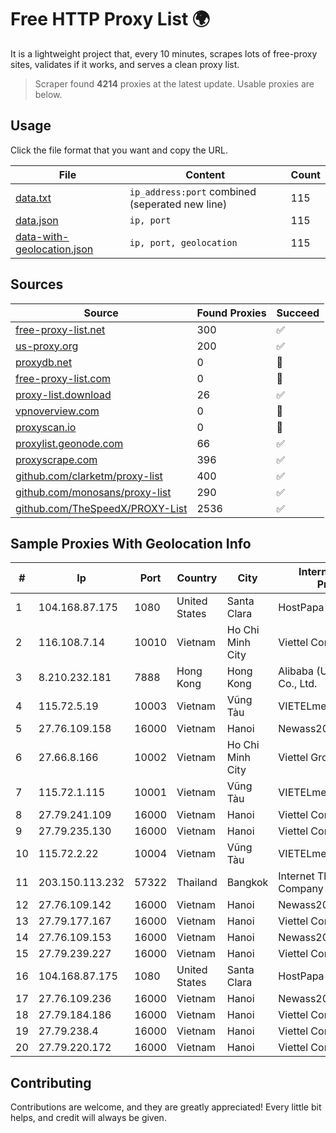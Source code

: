 
# Free HTTP Proxy List 🌍

It is a lightweight project that, every 10 minutes, scrapes lots of free-proxy sites, validates if it works, and serves a clean proxy list.


> Scraper found **4214** proxies at the latest update. Usable proxies are below.

## Usage

Click the file format that you want and copy the URL.


|File|Content|Count|
|----|-------|-----|
|[data.txt](https://raw.githubusercontent.com/themiralay/Proxy-List-World/master/data.txt)|`ip_address:port` combined (seperated new line)|115|
|[data.json](https://raw.githubusercontent.com/themiralay/Proxy-List-World/master/data.json)|`ip, port`|115|
|[data-with-geolocation.json](https://raw.githubusercontent.com/themiralay/Proxy-List-World/master/data-with-geolocation.json)|`ip, port, geolocation`|115|

## Sources

|Source|Found Proxies|Succeed|
|------|-------------|-------|
|[free-proxy-list.net](https://free-proxy-list.net)|300|✅|
|[us-proxy.org](https://www.us-proxy.org)|200|✅|
|[proxydb.net](http://proxydb.net)|0|🚫|
|[free-proxy-list.com](https://free-proxy-list.com/?page=&port=&type%5B%5D=http&type%5B%5D=https&up_time=0&search=Search)|0|🚫|
|[proxy-list.download](https://www.proxy-list.download/HTTP)|26|✅|
|[vpnoverview.com](https://vpnoverview.com/privacy/anonymous-browsing/free-proxy-servers)|0|🚫|
|[proxyscan.io](https://www.proxyscan.io)|0|🚫|
|[proxylist.geonode.com](https://proxylist.geonode.com/api/proxy-list?limit=300&page=1&sort_by=lastChecked&sort_type=desc&protocols=http,https)|66|✅|
|[proxyscrape.com](https://api.proxyscrape.com/v2/?request=displayproxies&protocol=http&timeout=10000&country=all&ssl=all&anonymity=all)|396|✅|
|[github.com/clarketm/proxy-list](https://raw.githubusercontent.com/clarketm/proxy-list/master/proxy-list-raw.txt)|400|✅|
|[github.com/monosans/proxy-list](https://raw.githubusercontent.com/monosans/proxy-list/main/proxies/http.txt)|290|✅|
|[github.com/TheSpeedX/PROXY-List](https://raw.githubusercontent.com/TheSpeedX/PROXY-List/master/http.txt)|2536|✅|


## Sample Proxies With Geolocation Info

|#|Ip|Port|Country|City|Internet Service Provider|
|-|--|----|-------|----|-------------------------|
|1|104.168.87.175|1080|United States|Santa Clara|HostPapa|
|2|116.108.7.14|10010|Vietnam|Ho Chi Minh City|Viettel Corporation|
|3|8.210.232.181|7888|Hong Kong|Hong Kong|Alibaba (US) Technology Co., Ltd.|
|4|115.72.5.19|10003|Vietnam|Vũng Tàu|VIETELmetro|
|5|27.76.109.158|16000|Vietnam|Hanoi|Newass2011xDSLHCMC|
|6|27.66.8.166|10002|Vietnam|Ho Chi Minh City|Viettel Group|
|7|115.72.1.115|10001|Vietnam|Vũng Tàu|VIETELmetro|
|8|27.79.241.109|16000|Vietnam|Hanoi|Viettel Corporation|
|9|27.79.235.130|16000|Vietnam|Hanoi|Viettel Corporation|
|10|115.72.2.22|10004|Vietnam|Vũng Tàu|VIETELmetro|
|11|203.150.113.232|57322|Thailand|Bangkok|Internet Thailand Company Ltd.|
|12|27.76.109.142|16000|Vietnam|Hanoi|Newass2011xDSLHCMC|
|13|27.79.177.167|16000|Vietnam|Hanoi|Viettel Corporation|
|14|27.76.109.153|16000|Vietnam|Hanoi|Newass2011xDSLHCMC|
|15|27.79.239.227|16000|Vietnam|Hanoi|Viettel Corporation|
|16|104.168.87.175|1080|United States|Santa Clara|HostPapa|
|17|27.76.109.236|16000|Vietnam|Hanoi|Newass2011xDSLHCMC|
|18|27.79.184.186|16000|Vietnam|Hanoi|Viettel Corporation|
|19|27.79.238.4|16000|Vietnam|Hanoi|Viettel Corporation|
|20|27.79.220.172|16000|Vietnam|Hanoi|Viettel Corporation|



## Contributing

Contributions are welcome, and they are greatly appreciated! Every
little bit helps, and credit will always be given.

